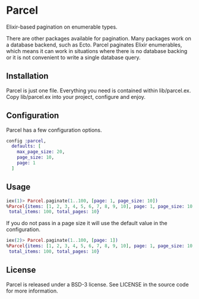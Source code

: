 # Parcel

Elixir-based pagination on enumerable types.

There are other packages available for pagination. Many packages work on a database backend, such as Ecto. Parcel paginates Elixir enumerables, which means it can work in situations where there is no database backing or it is not convenient to write a single database query.

## Installation

Parcel is just one file. Everything you need is contained within lib/parcel.ex. Copy lib/parcel.ex into your project, configure and enjoy.

## Configuration

Parcel has a few configuration options.

```elixir
config :parcel,
  defaults: [
    max_page_size: 20,
    page_size: 10,
    page: 1
  ]
```

## Usage

```elixir
iex(1)> Parcel.paginate(1..100, [page: 1, page_size: 10])
%Parcel{items: [1, 2, 3, 4, 5, 6, 7, 8, 9, 10], page: 1, page_size: 10,
 total_items: 100, total_pages: 10}
```

If you do not pass in a page size it will use the default value in the configuration.

```elixir
iex(2)> Parcel.paginate(1..100, [page: 1])
%Parcel{items: [1, 2, 3, 4, 5, 6, 7, 8, 9, 10], page: 1, page_size: 10,
 total_items: 100, total_pages: 10}
```

## License

Parcel is released under a BSD-3 license. See LICENSE in the source code for more information.